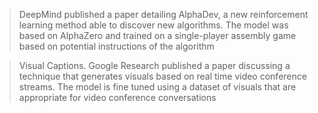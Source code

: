 > DeepMind published a paper detailing AlphaDev, a new reinforcement learning method able to discover new algorithms. The model was based on AlphaZero and trained on a single-player assembly game based on potential instructions of the algorithm

> Visual Captions. Google Research published a paper discussing a technique that generates visuals based on real time video conference streams. The model is fine tuned using a dataset of visuals that are appropriate for video conference conversations
